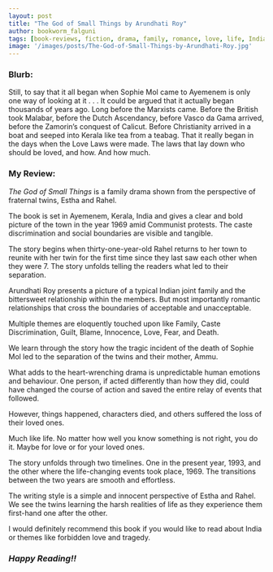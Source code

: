 ```yaml
---
layout: post
title: "The God of Small Things by Arundhati Roy"
author: bookworm_falguni
tags: [book-reviews, fiction, drama, family, romance, love, life, India, emotional, siblings, domestic-violence, parents, village, community, death]
image: '/images/posts/The-God-of-Small-Things-by-Arundhati-Roy.jpg'
---
```


### **Blurb:**
Still, to say that it all began when Sophie Mol came to Ayemenem is only one way of looking at it . . . It could be argued that it actually began thousands of years ago. Long before the Marxists came. Before the British took Malabar, before the Dutch Ascendancy, before Vasco da Gama arrived, before the Zamorin’s conquest of Calicut. Before Christianity arrived in a boat and seeped into Kerala like tea from a teabag. That it really began in the days when the Love Laws were made. The laws that lay down who should be loved, and how. And how much.

### **My Review:**
*The God of Small Things* is a family drama shown from the perspective of fraternal twins, Estha and Rahel.

The book is set in Ayemenem, Kerala, India and gives a clear and bold picture of the town in the year 1969 amid Communist protests. The caste discrimination and social boundaries are visible and tangible.

The story begins when thirty-one-year-old Rahel returns to her town to reunite with her twin for the first time since they last saw each other when they were 7. The story unfolds telling the readers what led to their separation.

Arundhati Roy presents a picture of a typical Indian joint family and the bittersweet relationship within the members. But most importantly romantic relationships that cross the boundaries of acceptable and unacceptable.

Multiple themes are eloquently touched upon like Family, Caste Discrimination, Guilt, Blame, Innocence, Love, Fear, and Death.

We learn through the story how the tragic incident of the death of Sophie Mol led to the separation of the twins and their mother, Ammu. 

What adds to the heart-wrenching drama is unpredictable human emotions and behaviour. One person, if acted differently than how they did, could have changed the course of action and saved the entire relay of events that followed.

However, things happened, characters died, and others suffered the loss of their loved ones.

Much like life. No matter how well you know something is not right, you do it. Maybe for love or for your loved ones.

The story unfolds through two timelines. One in the present year, 1993, and the other where the life-changing events took place, 1969. The transitions between the two years are smooth and effortless.

The writing style is a simple and innocent perspective of Estha and Rahel. We see the twins learning the harsh realities of life as they experience them first-hand one after the other.

I would definitely recommend this book if you would like to read about India or themes like forbidden love and tragedy.

### ***Happy Reading!!***
